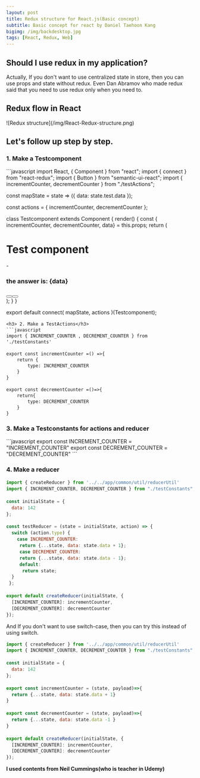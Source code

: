 ```yaml
---
layout: post
title: Redux structure for React.js(Basic concept)
subtitle: Basic concept for react by Daniel Taehoon Kang
bigimg: /img/backdesktop.jpg
tags: [React, Redux, Web]
---
```


<h2> Should I use redux in my application? </h2>
Actually, If you don't want to use centralized state in store, then you can use props and state without redux.  
Even Dan Abramov who made redux said that you need to use redux only when you need to. 

<h2> Redux flow in React </h2>
![Redux structure](/img/React-Redux-structure.png)

<h2>Let's follow up step by step.</h2>
<h3> 1. Make a Testcomponent</h3>
```javascript
import React, { Component } from "react";
import { connect } from "react-redux";
import { Button } from "semantic-ui-react";
import { incrementCounter, decrementCounter } from "./testActions";

const mapState = state => ({
  data: state.test.data
});

const actions = {
  incrementCounter,
  decrementCounter
};

class Testcomponent extends Component {
  render() {
    const { incrementCounter, decrementCounter, data} = this.props;
    return (
      <div>
        <h1>Test component</h1>-
        <h3> the answer is: {data}</h3>
        <Button onClick={incrementCounter} color="green" content="Increment" />
        <Button onClick={decrementCounter} color="red" content="Decrement" />
      </div>
    );
  }
}

export default connect(
  mapState,
  actions
)(Testcomponent);
```
<h3> 2. Make a TestActions</h3>
```javascript
import { INCREMENT_COUNTER , DECREMENT_COUNTER } from './testConstants'

export const incrementCounter =() =>{
    return {
        type: INCREMENT_COUNTER
    }
}

export const decrementCounter =()=>{
    return{ 
        type: DECREMENT_COUNTER
    }
}
```
<h3> 3. Make a Testconstants for actions and reducer </h3>
```javascript 
export const INCREMENT_COUNTER = "INCREMENT_COUNTER"
export const DECREMENT_COUNTER = "DECREMENT_COUNTER"
```
<h3> 4. Make a reducer </h3>

```javascript
import { createReducer } from '../../app/common/util/reducerUtil'
import { INCREMENT_COUNTER, DECREMENT_COUNTER } from "./testConstants";

const initialState = {
  data: 142
};

const testReducer = (state = initialState, action) => {
  switch (action.type) {
    case INCREMENT_COUNTER:
     return {...state, data: state.data + 1};
     case DECREMENT_COUNTER:
     return {...state, data: state.data - 1};
     default:
      return state;
  }
 };

export default createReducer(initialState, {
  [INCREMENT_COUNTER]: incrementCounter,
  [DECREMENT_COUNTER]: decrementCounter
});
```

And If you don't want to use switch-case, then you can try this instead of using switch.

```javascript
import { createReducer } from '../../app/common/util/reducerUtil'
import { INCREMENT_COUNTER, DECREMENT_COUNTER } from "./testConstants";

const initialState = {
  data: 142
};

export const incrementCounter = (state, payload)=>{
  return {...state, data: state.data + 1}
}

export const decrementCounter = (state, payload)=>{
  return {...state, data: state.data -1 }
}

export default createReducer(initialState, {
  [INCREMENT_COUNTER]: incrementCounter,
  [DECREMENT_COUNTER]: decrementCounter
});

```

 **I used contents from Neil Cummings(who is teacher in Udemy)**
